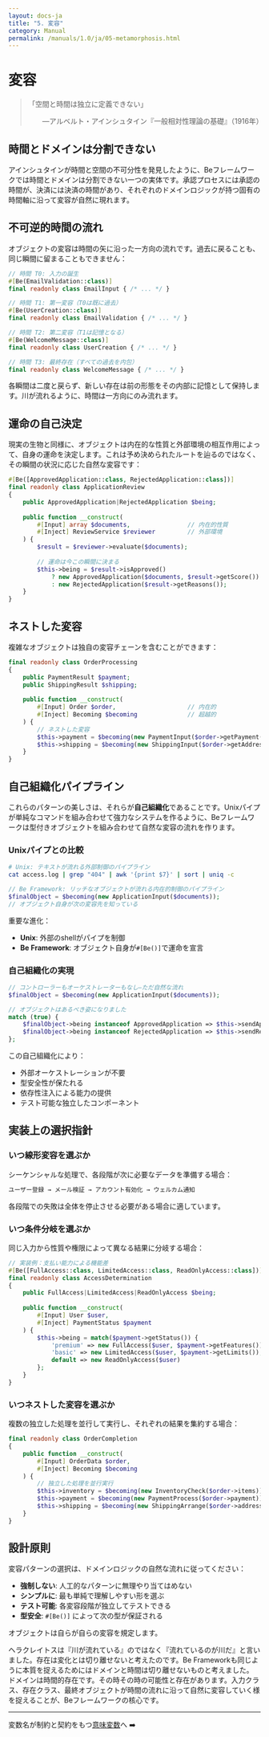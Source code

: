 ```yaml
---
layout: docs-ja
title: "5. 変容"
category: Manual
permalink: /manuals/1.0/ja/05-metamorphosis.html
---
```


# 変容

> 「空間と時間は独立に定義できない」
> 
> 　　—アルベルト・アインシュタイン『一般相対性理論の基礎』（1916年）

## 時間とドメインは分割できない

アインシュタインが時間と空間の不可分性を発見したように、Beフレームワークでは時間とドメインは分割できない一つの実体です。承認プロセスには承認の時間が、決済には決済の時間があり、それぞれのドメインロジックが持つ固有の時間軸に沿って変容が自然に現れます。

## 不可逆的時間の流れ

オブジェクトの変容は時間の矢に沿った一方向の流れです。過去に戻ることも、同じ瞬間に留まることもできません：

```php
// 時間 T0: 入力の誕生
#[Be(EmailValidation::class)]
final readonly class EmailInput { /* ... */ }

// 時間 T1: 第一変容（T0は既に過去）
#[Be(UserCreation::class)]
final readonly class EmailValidation { /* ... */ }

// 時間 T2: 第二変容（T1は記憶となる）
#[Be(WelcomeMessage::class)]
final readonly class UserCreation { /* ... */ }

// 時間 T3: 最終存在（すべての過去を内包）
final readonly class WelcomeMessage { /* ... */ }
```

各瞬間は二度と戻らず、新しい存在は前の形態をその内部に記憶として保持します。川が流れるように、時間は一方向にのみ流れます。

## 運命の自己決定

現実の生物と同様に、オブジェクトは内在的な性質と外部環境の相互作用によって、自身の運命を決定します。これは予め決められたルートを辿るのではなく、その瞬間の状況に応じた自然な変容です：

```php
#[Be([ApprovedApplication::class, RejectedApplication::class])]
final readonly class ApplicationReview
{
    public ApprovedApplication|RejectedApplication $being;
    
    public function __construct(
        #[Input] array $documents,                // 内在的性質
        #[Inject] ReviewService $reviewer         // 外部環境
    ) {
        $result = $reviewer->evaluate($documents);
        
        // 運命は今この瞬間に決まる
        $this->being = $result->isApproved()
            ? new ApprovedApplication($documents, $result->getScore())
            : new RejectedApplication($result->getReasons());
    }
}
```


## ネストした変容

複雑なオブジェクトは独自の変容チェーンを含むことができます：

```php
final readonly class OrderProcessing
{
    public PaymentResult $payment;
    public ShippingResult $shipping;
    
    public function __construct(
        #[Input] Order $order,                    // 内在的
        #[Inject] Becoming $becoming              // 超越的
    ) {
        // ネストした変容
        $this->payment = $becoming(new PaymentInput($order->getPayment()));
        $this->shipping = $becoming(new ShippingInput($order->getAddress()));
    }
}
```

## 自己組織化パイプライン

これらのパターンの美しさは、それらが**自己組織化**であることです。Unixパイプが単純なコマンドを組み合わせて強力なシステムを作るように、Beフレームワークは型付きオブジェクトを組み合わせて自然な変容の流れを作ります。

### Unixパイプとの比較

```bash
# Unix: テキストが流れる外部制御のパイプライン
cat access.log | grep "404" | awk '{print $7}' | sort | uniq -c
```

```php
// Be Framework: リッチなオブジェクトが流れる内在的制御のパイプライン
$finalObject = $becoming(new ApplicationInput($documents));
// オブジェクト自身が次の変容先を知っている
```

重要な進化：
- **Unix**: 外部のshellがパイプを制御
- **Be Framework**: オブジェクト自身が`#[Be()]`で運命を宣言

### 自己組織化の実現

```php
// コントローラーもオーケストレーターもなし—ただ自然な流れ
$finalObject = $becoming(new ApplicationInput($documents));

// オブジェクトはあるべき姿になりました
match (true) {
    $finalObject->being instanceof ApprovedApplication => $this->sendApprovalEmail($finalObject->being),
    $finalObject->being instanceof RejectedApplication => $this->sendRejectionEmail($finalObject->being),
};
```

この自己組織化により：
- 外部オーケストレーションが不要
- 型安全性が保たれる
- 依存性注入による能力の提供
- テスト可能な独立したコンポーネント

## 実装上の選択指針

### いつ線形変容を選ぶか

シーケンシャルな処理で、各段階が次に必要なデータを準備する場合：

```php
ユーザー登録 → メール検証 → アカウント有効化 → ウェルカム通知
```

各段階での失敗は全体を停止させる必要がある場合に適しています。

### いつ条件分岐を選ぶか

同じ入力から性質や権限によって異なる結果に分岐する場合：

```php
// 実装例：支払い能力による機能差
#[Be([FullAccess::class, LimitedAccess::class, ReadOnlyAccess::class])]
final readonly class AccessDetermination
{
    public FullAccess|LimitedAccess|ReadOnlyAccess $being;
    
    public function __construct(
        #[Input] User $user,
        #[Inject] PaymentStatus $payment
    ) {
        $this->being = match($payment->getStatus()) {
            'premium' => new FullAccess($user, $payment->getFeatures()),
            'basic' => new LimitedAccess($user, $payment->getLimits()),
            default => new ReadOnlyAccess($user)
        };
    }
}
```

### いつネストした変容を選ぶか

複数の独立した処理を並行して実行し、それぞれの結果を集約する場合：

```php
final readonly class OrderCompletion
{
    public function __construct(
        #[Input] OrderData $order,
        #[Inject] Becoming $becoming
    ) {
        // 独立した処理を並行実行
        $this->inventory = $becoming(new InventoryCheck($order->items));
        $this->payment = $becoming(new PaymentProcess($order->payment));
        $this->shipping = $becoming(new ShippingArrange($order->address));
    }
}
```

## 設計原則

変容パターンの選択は、ドメインロジックの自然な流れに従ってください：

- **強制しない**: 人工的なパターンに無理やり当てはめない
- **シンプルに**: 最も単純で理解しやすい形を選ぶ
- **テスト可能**: 各変容段階が独立してテストできる
- **型安全**: `#[Be()]` によって次の型が保証される

オブジェクトは自らが自らの変容を規定します。

ヘラクレイトスは『川が流れている』のではなく『流れているのが川だ』と言いました。存在は変化とは切り離せないと考えたのです。Be Frameworkも同じように本質を捉えるためにはドメインと時間は切り離せないものと考えました。
ドメインは時間的存在です。その時その時の可能性と存在があります。入力クラス、存在クラス、最終オブジェクトが時間の流れに沿って自然に変容していく様を捉えることが、Beフレームワークの核心です。

---

変数名が制約と契約をもつ[意味変数](./06-semantic-variables.html)へ ➡️



